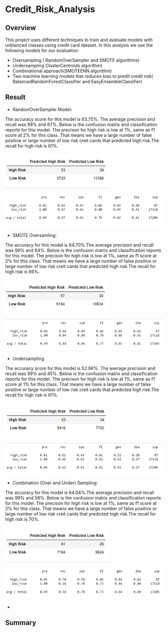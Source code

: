 # Credit_Risk_Analysis

## Overview

This project uses different techniques to train and avaluate models with unblanced classes using credit card dataset.
In this analysis we use the following models for our evaluation:

- Oversampling ( RandomOverSampler and SMOTE algorithms)
- Undersampling ClusterCentroids algorithm)
- Combinational approach(SMOTEENN algorithm)
- Two machine learning models that reduces bias to predit credit risk( BalancedRandomForestClassifier and EasyEnsembleClassifier)


## Result

- RandomOverSampler Model:

The accuracy score for this model is 63.75%. The average precision and recall was 99% and 67%. Below is the confusion matrix and classification reports for this model. The precison for high risk is low at 1%, same as f1 score at  2% for this class. That means we have a large number of false positive or large number of low risk creit cards that predicted high risk.The recall for high risk is 61%.

![Confusion matrix](Naive_ran_samp_cm.png)

![Classification Report](Naive_ran_samp_report.png)

- SMOTE Oversamling:

The accuracy for this model is 64.70%.The average precision and recall was 99% and 64%. Below is the confusion matrix and classification reports for this model. The precison for high risk is low at 1%, same as f1 score at 2% for this class. That means we have a large number of false positive or large number of low risk creit cards that predicted high risk.The recall for high risk is 66%.

![Confusion matrix](Smote_cm.png)

![Classification Report](Smote_report.png)

- Undersampling

The accuracy score for this model is 52.96%. The average precision and recall was 99% and 45%. Below is the confusion matrix and classification reports for this model. The precison for high risk is low at 1%, same as f1 score at 1% for this class. That means we have a large number of false positive or large number of low risk creit cards that predicted high risk.The recall for high risk is 61%. 

![Confusion matrix](Undersampling_cm.png)

![Classification Report](Undersampling_report.png)


- Combination (Over and Under) Sampling:

The accuracy for this model is 64.04%.The average precision and recall was 99% and 58%. Below is the confusion matrix and classification reports for this model. The precison for high risk is low at 1%, same as f1 score at 2% for this class. That means we have a large number of false positive or large number of low risk creit cards that predicted high risk.The recall for high risk is 70%.

![Confusion matrix](Combination_cm.png)

![Classification Report](Combination_report.png)

- 


## Summary